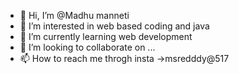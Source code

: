 - 👋 Hi, I’m @Madhu manneti
- 👀 I’m interested in web based coding and java 
- 🌱 I’m currently learning  web development
- 💞️ I’m looking to collaborate on ...
- 📫 How to reach me  throgh insta ->msredddy@517

<!---
Madhumanneti/Madhumanneti is a ✨ special ✨ repository because its `README.md` (this file) appears on your GitHub profile.
You can click the Preview link to take a look at your changes.
--->
